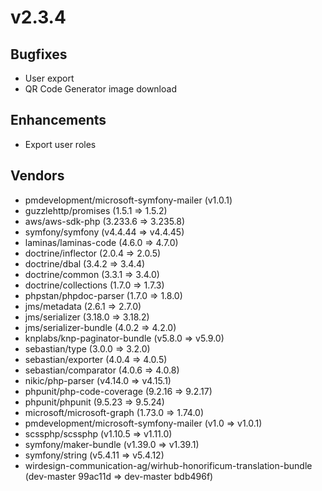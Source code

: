 # v2.3.4

## Bugfixes

- User export
- QR Code Generator image download

## Enhancements

- Export user roles

## Vendors

- pmdevelopment/microsoft-symfony-mailer (v1.0.1)
- guzzlehttp/promises (1.5.1 => 1.5.2)
- aws/aws-sdk-php (3.233.6 => 3.235.8)
- symfony/symfony (v4.4.44 => v4.4.45)
- laminas/laminas-code (4.6.0 => 4.7.0)
- doctrine/inflector (2.0.4 => 2.0.5)
- doctrine/dbal (3.4.2 => 3.4.4)
- doctrine/common (3.3.1 => 3.4.0)
- doctrine/collections (1.7.0 => 1.7.3)
- phpstan/phpdoc-parser (1.7.0 => 1.8.0)
- jms/metadata (2.6.1 => 2.7.0)
- jms/serializer (3.18.0 => 3.18.2)
- jms/serializer-bundle (4.0.2 => 4.2.0)
- knplabs/knp-paginator-bundle (v5.8.0 => v5.9.0)
- sebastian/type (3.0.0 => 3.2.0)
- sebastian/exporter (4.0.4 => 4.0.5)
- sebastian/comparator (4.0.6 => 4.0.8)
- nikic/php-parser (v4.14.0 => v4.15.1)
- phpunit/php-code-coverage (9.2.16 => 9.2.17)
- phpunit/phpunit (9.5.23 => 9.5.24)
- microsoft/microsoft-graph (1.73.0 => 1.74.0)
- pmdevelopment/microsoft-symfony-mailer (v1.0 => v1.0.1)
- scssphp/scssphp (v1.10.5 => v1.11.0)
- symfony/maker-bundle (v1.39.0 => v1.39.1)
- symfony/string (v5.4.11 => v5.4.12)
- wirdesign-communication-ag/wirhub-honorificum-translation-bundle (dev-master 99ac11d => dev-master bdb496f)